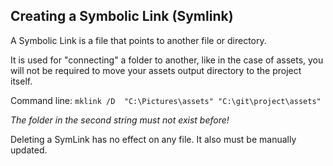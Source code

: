 ## Creating a Symbolic Link (Symlink)
A Symbolic Link is a file that points to another file or directory.

It is used for "connecting" a folder to another, like in the case of assets, you will not be required to move your assets output directory to the project itself.

Command line: ```mklink /D  "C:\Pictures\assets" "C:\git\project\assets"```

*The folder in the second string must not exist before!*

Deleting a SymLink has no effect on any file. It also must be manually updated.  

